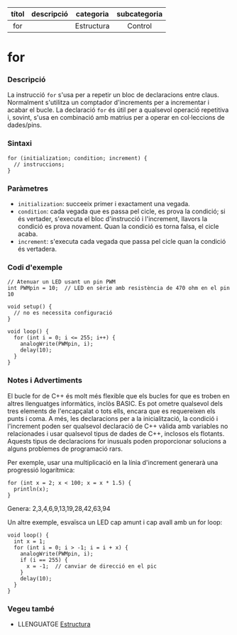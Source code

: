 
| títol       | descripció   | categoria  | subcategoria        |
| :---------: | :----------: | :--------: | :-----------------: |
| for         |              | Estructura | Control             |

# for

### Descripció

La instrucció `for` s'usa per a repetir un bloc de declaracions entre claus. Normalment s'utilitza un comptador d'increments per a incrementar i acabar el bucle. La declaració `for` és útil per a qualsevol operació repetitiva i, sovint, s'usa en combinació amb matrius per a operar en col·leccions de dades/pins.

### Sintaxi

```
for (initialization; condition; increment) {
  // instruccions;
}
```

### Paràmetres

*  `initialization`: succeeix primer i exactament una vegada.  
*  `condition`: cada vegada que es passa pel cicle, es prova la condició; si és vertader, s'executa el bloc d'instrucció i l'increment, llavors la condició es prova novament. Quan la condició es torna falsa, el cicle acaba.  
*  `increment`: s'executa cada vegada que passa pel cicle quan la condició és vertadera.

### Codi d'exemple

```
// Atenuar un LED usant un pin PWM
int PWMpin = 10;  // LED en sèrie amb resistència de 470 ohm en el pin 10

void setup() {
  // no es necessita configuració
}

void loop() {
  for (int i = 0; i <= 255; i++) {
    analogWrite(PWMpin, i);
    delay(10);
  }
}
```

### Notes i Advertiments

El bucle for de C++ és molt més flexible que els bucles for que es troben en altres llenguatges informàtics, inclòs BASIC. Es pot ometre qualsevol dels tres elements de l'encapçalat o tots ells, encara que es requereixen els punts i coma. A més, les declaracions per a la inicialització, la condició i l'increment poden ser qualsevol declaració de C++ vàlida amb variables no relacionades i usar qualsevol tipus de dades de C++, inclosos els flotants. Aquests tipus de declaracions for inusuals poden proporcionar solucions a alguns problemes de programació rars.

Per exemple, usar una multiplicació en la línia d'increment generarà una progressió logarítmica:

```
for (int x = 2; x < 100; x = x * 1.5) {
  println(x);
}
```

Genera: 2,3,4,6,9,13,19,28,42,63,94

Un altre exemple, esvaïsca un LED cap amunt i cap avall amb un for loop:

```
void loop() {
  int x = 1;
  for (int i = 0; i > -1; i = i + x) {
    analogWrite(PWMpin, i);
    if (i == 255) {
      x = -1;  // canviar de direcció en el pic
    }
    delay(10);
  }
}
```

### Vegeu també

*  LLENGUATGE [Estructura](../Estructura.md)
